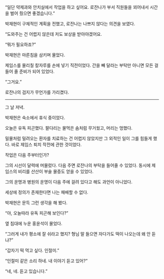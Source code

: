 “일단 약제과와 안치실에서 작업을 하고 싶어요. 로잔나가 부서 직원들을 꾀어내서 시간을 벌어 줬으면 좋겠습니다.”

박재현이 구체적인 계획을 전했고, 로잔나는 나쁘지 않다는 의견을 보였다.

“도와주는 건 어렵지 않은데 저도 보상을 받아야겠어요.

“뭐가 필요하죠?”

박재현은 마른침을 삼키며 물었다.

제임스를 물리칠 칼자루를 손에 넣기 직전이었다. 간을 빼 달라는 부탁만 아니면 모든 걸 들어 줄 준비가 되어 있었다.

“그거요.”

로잔나의 검지가 무언가를 가리켰다.

* * *

그 날 저녁.

박재현은 숙소에서 휴식 중이었다.

오늘은 유독 피곤했다. 팔다리는 물먹은 솜처럼 무거웠고, 머리는 멍했다.

밀물처럼 밀려오는 환자를 치료하는 건 어렵지 않았지만 그 외적인 일이 그를 힘들게 했다. 바로 제임스 퇴치 작전에 관한 것이었다.

작업은 다음 주부터인가?

그의 시선이 달력에 머물렀다. 다음 주면 로잔나의 부탁을 들어줄 수 있었다. 동시에 제임스의 비리를 산산이 부술 물증도 얻을 수 있었다.

그의 운명과 병원의 운명이 다음 주에 걸려 있다고 해도 과언이 아니었다.

세상에 정의가 존재한다면 나는 패배할 수 없다.

박재현은 문득 그런 생각을 해 봤다.

“야, 오늘따라 유독 피곤해 보인다?”

옆 침대에 누운 홍윤석이 물었다.

“그러게 내가 평소에 잘 쉬라고 했지? 형님 말 들으면 자다가도 떡이 나오는데 왜 안 듣냐?”

“갑자기 떡 먹고 싶다. 인절미.”

“인절미 같은 소리 하네. 내 이야기 듣고 있어?”

“네, 네. 듣고 있습니다.”